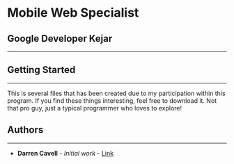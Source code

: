 # Mobile Web Specialist
## Google Developer Kejar
---
## Getting Started
---
This is several files that has been created due to my participation within this program. If you find these things interesting, feel free to download it. Not that pro guy, just a typical programmer who loves to explore!
## Authors
---
* **Darren Cavell** - *Initial work* - [Link](https://dc21.tech)